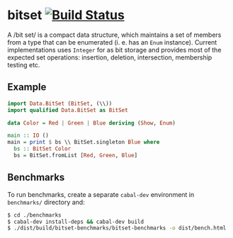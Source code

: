 bitset  [![Build Status][travis-img]][travis]
======

A /bit set/ is a compact data structure, which maintains a set of members
from a type that can be enumerated (i. e. has an `Enum` instance). Current
implementations uses `Integer` for as bit storage and provides most of the
expected set operations: insertion, deletion, intersection, membership
testing etc.

Example
-------

```haskell
import Data.BitSet (BitSet, (\\))
import qualified Data.BitSet as BitSet

data Color = Red | Green | Blue deriving (Show, Enum)

main :: IO ()
main = print $ bs \\ BitSet.singleton Blue where
  bs :: BitSet Color
  bs = BitSet.fromList [Red, Green, Blue]
```

Benchmarks
----------

To run benchmarks, create a separate `cabal-dev` environment in `benchmarks/`
directory and:

```bash
$ cd ./benchmarks
$ cabal-dev install-deps && cabal-dev build
$ ./dist/build/bitset-benchmarks/bitset-benchmarks -o dist/bench.html
```

[travis]: http://travis-ci.org/superbobry/bitset
[travis-img]: https://secure.travis-ci.org/superbobry/bitset.png
